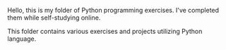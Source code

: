 Hello, this is my folder of Python programming exercises. I've completed them while self-studying online.

This folder contains various exercises and projects utilizing Python language.
